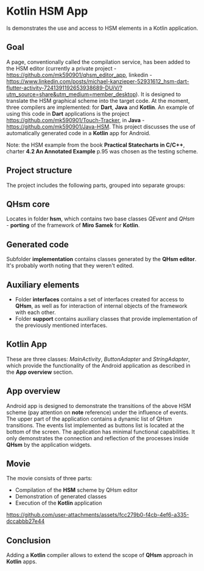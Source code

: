# Kotlin HSM App
Is demonstrates the use and access to HSM elements in a Kotlin application.

## Goal
A page, conventionally called the compilation service, has been added to the HSM editor (currently a private project - https://github.com/mk590901/qhsm_editor_app, linkedin - https://www.linkedin.com/posts/michael-kanzieper-52931612_hsm-dart-flutter-activity-7241391192653938689-DUiV/?utm_source=share&utm_medium=member_desktop). It is designed to translate the HSM graphical scheme into the target code. At the moment, three compilers are implemented: for __Dart__, __Java__ and __Kotlin__. An example of using this code in __Dart__ applications is the project https://github.com/mk590901/Touch-Tracker, in __Java__ - https://github.com/mk590901/Java-HSM. This project discusses the use of automatically generated code in a __Kotlin__ app for Android.

Note: the HSM example from the book __Practical Statecharts in C/C++__, charter __4.2 An Annotated Example__ p.95 was chosen as the testing scheme.

## Project structure

The project includes the following parts, grouped into separate groups:
## QHsm core
Locates in folder __hsm__, which contains two base classes _QEvent_ and _QHsm_ - __porting__ of the framework of __Miro Samek__ for __Kotlin__.

## Generated code
Subfolder __implementation__ contains classes generated by the __QHsm editor__. It's probably worth noting that they weren't edited.

## Auxiliary elements
- Folder __interfaces__ contains a set of interfaces created for access to __QHsm__, as well as for interaction of internal objects of the framework with each other.
- Folder __support__ contains auxiliary classes that provide implementation of the previously mentioned interfaces.

## Kotlin App
These are three classes: _MainActivity_, _ButtonAdapter_ and _StringAdapter_, which provide the functionality of the Android application as described in the __App overview__ section.

## App overview
Android app is designed to demonstrate the transitions of the above HSM scheme (pay attention on __note__ reference) under the influence of events. The upper part of the application contains a dynamic list of QHsm transitions. The events list implemented as buttons list is located at the bottom of the screen. The application has minimal functional capabilities. It only demonstrates the connection and reflection of the processes inside __QHsm__ by the application widgets.

## Movie
The movie consists of three parts:
- Compilation of the __HSM__ scheme by QHsm editor
- Demonstration of generated classes
- Execution of the __Kotlin__ application

https://github.com/user-attachments/assets/fcc279b0-f4cb-4ef6-a335-dccabbb27e44

## Conclusion
Adding a __Kotlin__ compiler allows to extend the scope of __QHsm__ approach in __Kotlin__ apps.

